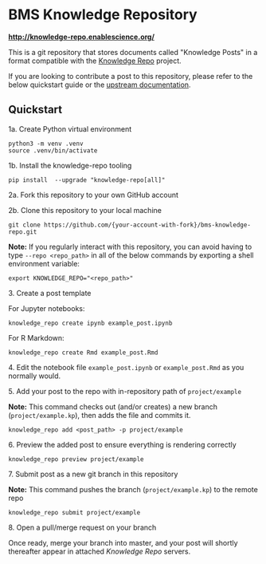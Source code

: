 # BMS Knowledge Repository

**http://knowledge-repo.enablescience.org/**

This is a git repository that stores documents called "Knowledge Posts" in a
format compatible with the [Knowledge Repo](https://github.com/airbnb/knowledge-repo)
project.

If you are looking to contribute a post to this repository, please refer to the
below quickstart guide or the [upstream documentation](http://knowledge-repo.readthedocs.io/en/latest/quickstart.html).

## Quickstart

1a\. Create Python virtual environment
```
python3 -m venv .venv 
source .venv/bin/activate 
```

1b\. Install the knowledge-repo tooling
```
pip install  --upgrade "knowledge-repo[all]"
```

2a\. Fork this repository to your own GitHub account

2b\. Clone this repository to your local machine
```
git clone https://github.com/{your-account-with-fork}/bms-knowledge-repo.git
```
**Note:** If you regularly interact with this repository, you can avoid having to type `--repo <repo_path>` in all of the below commands by exporting a shell environment variable:

```
export KNOWLEDGE_REPO="<repo_path>"
```

3\. Create a post template

For Jupyter notebooks:
```
knowledge_repo create ipynb example_post.ipynb
```

For R Markdown:
```
knowledge_repo create Rmd example_post.Rmd
```

4\. Edit the notebook file `example_post.ipynb` or `example_post.Rmd` as you normally would.

5\. Add your post to the repo with in-repository path of `project/example`

**Note:** This command checks out (and/or creates) a new branch (`project/example.kp`), then adds the file and commits it.

```
knowledge_repo add <post_path> -p project/example
```

6\. Preview the added post to ensure everything is rendering correctly

```
knowledge_repo preview project/example
```

7\. Submit post as a new git branch in this repository

**Note:** This command pushes the branch (`project/example.kp`) to the remote repo

```
knowledge_repo submit project/example
```

8\. Open a pull/merge request on your branch

Once ready, merge your branch into master, and your post will shortly thereafter
appear in attached *Knowledge Repo* servers.
